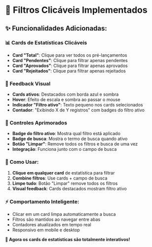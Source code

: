 # 🎯 Filtros Clicáveis Implementados

## ✨ Funcionalidades Adicionadas:

### 📊 **Cards de Estatísticas Clicáveis**
- **Card "Total"**: Clique para ver todos os pré-lançamentos
- **Card "Pendentes"**: Clique para filtrar apenas pendentes
- **Card "Aprovados"**: Clique para filtrar apenas aprovados  
- **Card "Rejeitados"**: Clique para filtrar apenas rejeitados

### 🎨 **Feedback Visual**
- **Cards ativos**: Destacados com borda azul e sombra
- **Hover**: Efeito de escala e sombra ao passar o mouse
- **Indicador "Filtro ativo"**: Texto pequeno nos cards selecionados
- **Contador**: "Exibindo X de Y registros" com badges do filtro ativo

### 🔧 **Controles Aprimorados**
- **Badge do filtro ativo**: Mostra qual filtro está aplicado
- **Badge de busca**: Mostra o termo de busca quando ativo
- **Botão "Limpar"**: Remove todos os filtros e busca de uma vez
- **Integração**: Funciona junto com o campo de busca

### 🎯 **Como Usar**:

1. **Clique em qualquer card** de estatística para filtrar
2. **Combine filtros**: Use cards + campo de busca
3. **Limpe tudo**: Botão "Limpar" remove todos os filtros
4. **Visual feedback**: Cards destacados mostram filtro ativo

### ⚡ **Comportamento Inteligente**:
- Clicar em um card limpa automaticamente a busca
- Filtros são mantidos ao navegar entre abas
- Contadores atualizados em tempo real
- Responsivo em mobile e desktop

**🎉 Agora os cards de estatísticas são totalmente interativos!**